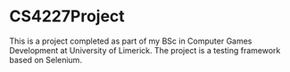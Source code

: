 # CS4227Project

This is a project completed as part of my BSc in Computer Games Development at University of Limerick. The project is a testing framework based on Selenium.
